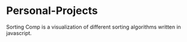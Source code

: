 # Personal-Projects
Sorting Comp is a visualization of different sorting algorithms written in javascript.
